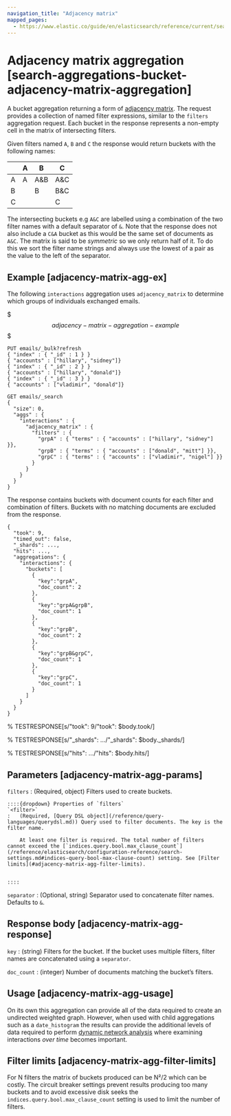 ```yaml
---
navigation_title: "Adjacency matrix"
mapped_pages:
  - https://www.elastic.co/guide/en/elasticsearch/reference/current/search-aggregations-bucket-adjacency-matrix-aggregation.html
---
```


# Adjacency matrix aggregation [search-aggregations-bucket-adjacency-matrix-aggregation]


A bucket aggregation returning a form of [adjacency matrix](https://en.wikipedia.org/wiki/Adjacency_matrix). The request provides a collection of named filter expressions, similar to the `filters` aggregation request. Each bucket in the response represents a non-empty cell in the matrix of intersecting filters.

Given filters named `A`, `B` and `C` the response would return buckets with the following names:

|  | A | B | C |
| --- | --- | --- | --- |
| A | A | A&B | A&C |
| B |  | B | B&C |
| C |  |  | C |

The intersecting buckets e.g `A&C` are labelled using a combination of the two filter names with a default separator of `&`. Note that the response does not also include a `C&A` bucket as this would be the same set of documents as `A&C`. The matrix is said to be *symmetric* so we only return half of it. To do this we sort the filter name strings and always use the lowest of a pair as the value to the left of the separator.

## Example [adjacency-matrix-agg-ex]

The following `interactions` aggregation uses `adjacency_matrix` to determine which groups of individuals exchanged emails.

$$$adjacency-matrix-aggregation-example$$$

```console
PUT emails/_bulk?refresh
{ "index" : { "_id" : 1 } }
{ "accounts" : ["hillary", "sidney"]}
{ "index" : { "_id" : 2 } }
{ "accounts" : ["hillary", "donald"]}
{ "index" : { "_id" : 3 } }
{ "accounts" : ["vladimir", "donald"]}

GET emails/_search
{
  "size": 0,
  "aggs" : {
    "interactions" : {
      "adjacency_matrix" : {
        "filters" : {
          "grpA" : { "terms" : { "accounts" : ["hillary", "sidney"] }},
          "grpB" : { "terms" : { "accounts" : ["donald", "mitt"] }},
          "grpC" : { "terms" : { "accounts" : ["vladimir", "nigel"] }}
        }
      }
    }
  }
}
```

The response contains buckets with document counts for each filter and combination of filters. Buckets with no matching documents are excluded from the response.

```console-result
{
  "took": 9,
  "timed_out": false,
  "_shards": ...,
  "hits": ...,
  "aggregations": {
    "interactions": {
      "buckets": [
        {
          "key":"grpA",
          "doc_count": 2
        },
        {
          "key":"grpA&grpB",
          "doc_count": 1
        },
        {
          "key":"grpB",
          "doc_count": 2
        },
        {
          "key":"grpB&grpC",
          "doc_count": 1
        },
        {
          "key":"grpC",
          "doc_count": 1
        }
      ]
    }
  }
}
```

%  TESTRESPONSE[s/"took": 9/"took": $body.took/]

%  TESTRESPONSE[s/"_shards": \.\.\./"_shards": $body._shards/]

%  TESTRESPONSE[s/"hits": \.\.\./"hits": $body.hits/]


## Parameters [adjacency-matrix-agg-params]

`filters`
:   (Required, object) Filters used to create buckets.

    ::::{dropdown} Properties of `filters`
    `<filter>`
    :   (Required, [Query DSL object](/reference/query-languages/querydsl.md)) Query used to filter documents. The key is the filter name.

        At least one filter is required. The total number of filters cannot exceed the [`indices.query.bool.max_clause_count`](/reference/elasticsearch/configuration-reference/search-settings.md#indices-query-bool-max-clause-count) setting. See [Filter limits](#adjacency-matrix-agg-filter-limits).


    ::::


`separator`
:   (Optional, string) Separator used to concatenate filter names. Defaults to `&`.


## Response body [adjacency-matrix-agg-response]

`key`
:   (string) Filters for the bucket. If the bucket uses multiple filters, filter names are concatenated using a `separator`.

`doc_count`
:   (integer) Number of documents matching the bucket’s filters.


## Usage [adjacency-matrix-agg-usage]

On its own this aggregation can provide all of the data required to create an undirected weighted graph. However, when used with child aggregations such as a `date_histogram` the results can provide the additional levels of data required to perform [dynamic network analysis](https://en.wikipedia.org/wiki/Dynamic_network_analysis) where examining interactions *over time* becomes important.


## Filter limits [adjacency-matrix-agg-filter-limits]

For N filters the matrix of buckets produced can be N²/2 which can be costly. The circuit breaker settings prevent results producing too many buckets and to avoid excessive disk seeks the `indices.query.bool.max_clause_count` setting is used to limit the number of filters.


